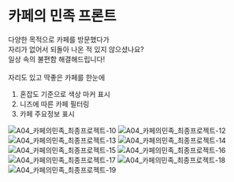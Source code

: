 # 카페의 민족 프론트 

다양한 목적으로 카페를 방문했다가<br>
자리가 없어서 되돌아 나온 적 있지 않으셨나요?<br>
일상 속의 불편함 해결해드립니다!<br><br>
자리도 있고 딱좋은 카페를 한눈에<br>
1. 혼잡도 기준으로 색상 마커 표시<br>
2. 니즈에 따른 카페 필터링<br>
3. 카페 주요정보 표시<br>

![A04_카페의민족_최종프로젝트-10](https://user-images.githubusercontent.com/31758135/175519349-e03b5b62-110f-4214-98c4-f8e23ba08144.jpg)
![A04_카페의민족_최종프로젝트-12](https://user-images.githubusercontent.com/31758135/175519352-4ee585b0-29f9-4258-ab24-2702fbe6726a.jpg)
![A04_카페의민족_최종프로젝트-13](https://user-images.githubusercontent.com/31758135/175519355-964b7781-5bd5-45e3-b0a0-714d4fe100c7.jpg)
![A04_카페의민족_최종프로젝트-14](https://user-images.githubusercontent.com/31758135/175519357-9d016f1b-e36b-4d8b-b2b6-15495f8ad3f6.jpg)
![A04_카페의민족_최종프로젝트-15](https://user-images.githubusercontent.com/31758135/175519360-94f43d3c-b205-4d97-a899-61f09f311239.jpg)
![A04_카페의민족_최종프로젝트-16](https://user-images.githubusercontent.com/31758135/175519363-2a099ff0-264d-4769-8ee0-bf07bbf668a0.jpg)
![A04_카페의민족_최종프로젝트-17](https://user-images.githubusercontent.com/31758135/175519364-24bc79ed-8ea8-4471-b8ac-3fa8e4a2b0a0.jpg)
![A04_카페의민족_최종프로젝트-18](https://user-images.githubusercontent.com/31758135/175519365-f7ec192d-b49b-452c-9755-0cc69a203a4a.jpg)
![A04_카페의민족_최종프로젝트-19](https://user-images.githubusercontent.com/31758135/175519367-29047cd2-a1bc-4963-b446-5f7d502aed8c.jpg)
